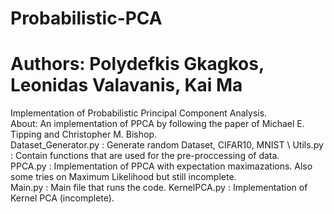 # Probabilistic-PCA
# Authors: Polydefkis Gkagkos, Leonidas Valavanis, Kai Ma

Implementation of Probabilistic Principal Component Analysis.\
About: An implementation of PPCA by following the paper of Michael E. Tipping and Christopher M. Bishop.\
Dataset_Generator.py : Generate random Dataset, CIFAR10, MNIST \ 
Utils.py : Contain functions that are used for the pre-proccessing of data.\
PPCA.py : Implementation of PPCA with expectation maximazations. Also some tries on Maximum Likelihood but still incomplete. \
Main.py : Main file that runs the code.
KernelPCA.py : Implementation of Kernel PCA (incomplete).


